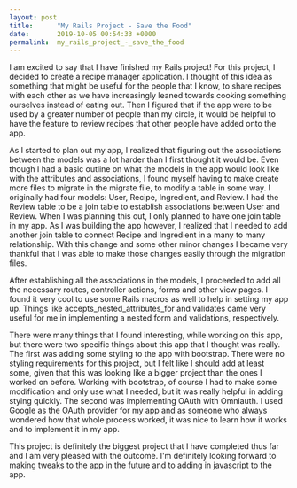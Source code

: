 ```yaml
---
layout: post
title:      "My Rails Project - Save the Food"
date:       2019-10-05 00:54:33 +0000
permalink:  my_rails_project_-_save_the_food
---
```



I am excited to say that I have finished my Rails project! For this project, I decided to create a recipe manager application. I thought of this idea as something that might be useful for the people that I know, to share recipes with each other as we have increasingly leaned towards cooking something ourselves instead of eating out. Then I figured that if the app were to be used by a greater number of people than my circle, it would be helpful to have the feature to review recipes that other people have added onto the app. 

As I started to plan out my app, I realized that figuring out the associations between the models was a lot harder than I first thought it would be. Even though I had a basic outline on what the models in the app would look like with the attributes and associations, I found myself having to make create more files to migrate in the migrate file, to modify a table in some way. I originally had four models: User, Recipe, Ingredient, and Review. I had the Review table to be a join table to establish associations between User and Review. When I was planning this out, I only planned to have one join table in my app. As I was building the app however, I realized that I needed to add another join table to connect Recipe and Ingredient in a many to many relationship. With this change and some other minor changes I became very thankful that I was able to make those changes easily through the migration files. 

After establishing all the associations in the models, I proceeded to add all the necessary routes, controller actions, forms and other view pages. I found it very cool to use some Rails macros as well to help in setting my app up. Things like accepts_nested_attributes_for and validates came very useful for me in implementing a nested form and validations, respectively. 

There were many things that I found interesting, while working on this app, but there were two specific things about this app that I thought was really. The first was adding some styling to the app with bootstrap. There were no styling requirements for this project, but I felt like I should add at least some, given that this was looking like a bigger project than the ones I worked on before. Working with bootstrap, of course I had to make some modification and only use what I needed, but it was really helpful in adding stying quickly. The second was implementing OAuth with Omniauth. I used Google as the OAuth provider for my app and as someone who always wondered how that whole process worked, it was nice to learn how it works and to implement it in my app. 

This project is definitely the biggest project that I have completed thus far and I am very pleased with the outcome. I'm definitely looking forward to making tweaks to the app in the future and to adding in javascript to the app.
